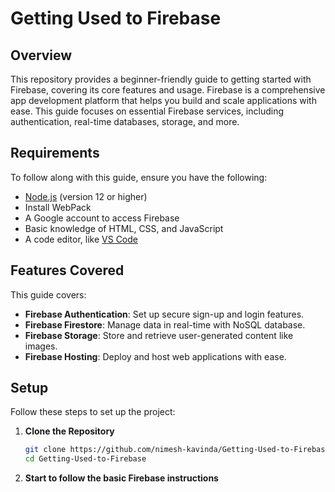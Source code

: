# Getting Used to Firebase

## Overview
This repository provides a beginner-friendly guide to getting started with Firebase, covering its core features and usage. Firebase is a comprehensive app development platform that helps you build and scale applications with ease. This guide focuses on essential Firebase services, including authentication, real-time databases, storage, and more.

## Requirements
To follow along with this guide, ensure you have the following:
- [Node.js](https://nodejs.org/) (version 12 or higher)
- Install WebPack
- A Google account to access Firebase
- Basic knowledge of HTML, CSS, and JavaScript
- A code editor, like [VS Code](https://code.visualstudio.com/)

## Features Covered
This guide covers:
- **Firebase Authentication**: Set up secure sign-up and login features.
- **Firebase Firestore**: Manage data in real-time with NoSQL database.
- **Firebase Storage**: Store and retrieve user-generated content like images.
- **Firebase Hosting**: Deploy and host web applications with ease.

## Setup
Follow these steps to set up the project:

1. **Clone the Repository**  
   ```bash
   git clone https://github.com/nimesh-kavinda/Getting-Used-to-Firebase.git
   cd Getting-Used-to-Firebase

2. **Start to follow the basic Firebase instructions**